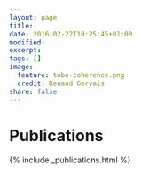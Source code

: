 ```yaml
---
layout: page
title: 
date: 2016-02-22T10:25:45+01:00
modified:
excerpt:
tags: []
image:
  feature: tobe-coherence.png
  credit: Renaud Gervais
share: false
---
```


# Publications
{% include _publications.html %}